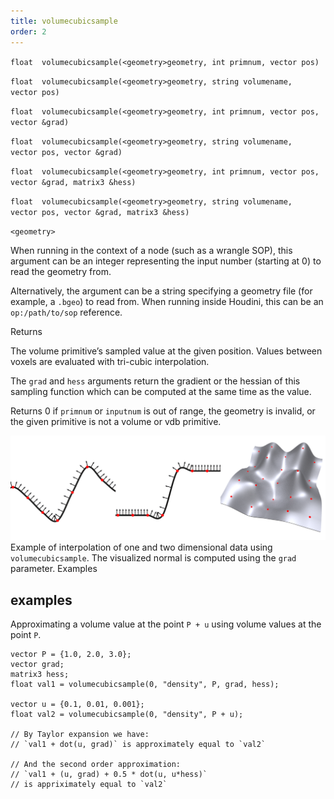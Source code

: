 ```yaml
---
title: volumecubicsample
order: 2
---
```

`float  volumecubicsample(<geometry>geometry, int primnum, vector pos)`

`float  volumecubicsample(<geometry>geometry, string volumename, vector pos)`

`float  volumecubicsample(<geometry>geometry, int primnum, vector pos, vector &grad)`

`float  volumecubicsample(<geometry>geometry, string volumename, vector pos, vector &grad)`

`float  volumecubicsample(<geometry>geometry, int primnum, vector pos, vector &grad, matrix3 &hess)`

`float  volumecubicsample(<geometry>geometry, string volumename, vector pos, vector &grad, matrix3 &hess)`

`<geometry>`

When running in the context of a node (such as a wrangle SOP), this argument can be an integer representing the input number (starting at 0) to read the geometry from.

Alternatively, the argument can be a string specifying a geometry file (for example, a `.bgeo`) to read from. When running inside Houdini, this can be an `op:/path/to/sop` reference.

Returns

The volume primitive’s sampled value at the given position. Values between voxels are evaluated with tri-cubic interpolation.

The `grad` and `hess` arguments return the gradient or the hessian of this sampling function which can be computed at the same time as the value.

Returns 0 if `primnum` or `inputnum` is out of range, the geometry is invalid, or the given primitive is not a volume or vdb primitive.

![](../_static/vex/volumecubicsample.png)
Example of interpolation of one and two dimensional data using `volumecubicsample`. The visualized normal is computed using the `grad` parameter.
Examples

## examples

Approximating a volume value at the point `P + u` using volume values at the point `P`.

```vex
vector P = {1.0, 2.0, 3.0};
vector grad;
matrix3 hess;
float val1 = volumecubicsample(0, "density", P, grad, hess);

vector u = {0.1, 0.01, 0.001};
float val2 = volumecubicsample(0, "density", P + u);

// By Taylor expansion we have:
// `val1 + dot(u, grad)` is approximately equal to `val2`

// And the second order approximation:
// `val1 + (u, grad) + 0.5 * dot(u, u*hess)`
// is appriximately equal to `val2`

```

